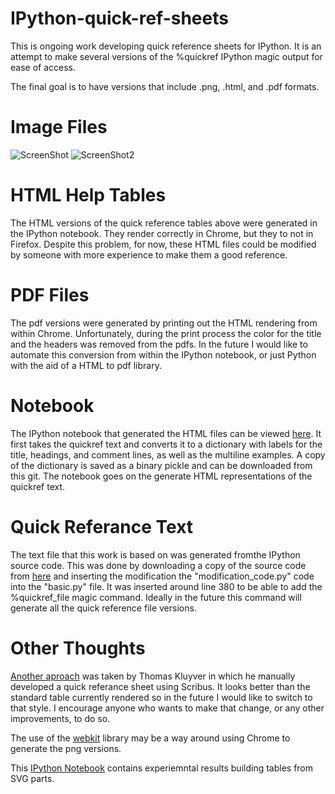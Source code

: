 IPython-quick-ref-sheets
========================

This is ongoing work developing quick reference sheets for IPython.  It is an
attempt to make several versions of the %quickref IPython magic output for ease
of access.

The final goal is to have versions that include .png, .html, and .pdf formats.

Image Files
========================

![ScreenShot](https://github.com/damontallen/IPython-quick-ref-sheets/raw/master/Basic_Help.png)
![ScreenShot2](https://github.com/damontallen/IPython-quick-ref-sheets/raw/master/Magic_only.png)

HTML Help Tables
========================

The HTML versions of the quick reference tables above were generated in the IPython 
notebook. They render correctly in Chrome, but they to not in
Firefox.  Despite this problem, for now, these HTML files could be modified by someone with
more experience to make them a good reference.

PDF Files
========================

The pdf versions were generated by printing out the HTML rendering from within 
Chrome.  Unfortunately, during the print process the color for the title and the 
headers was removed from the pdfs.  In the future I would like to automate this conversion from within 
the IPython notebook, or just Python with the aid of a HTML to pdf library.

Notebook
========================

The IPython notebook that generated the HTML files can be viewed [here](http://nbviewer.ipython.org/urls/github.com/damontallen/IPython-quick-ref-sheets/raw/master/Qick_ref_with_library.ipynb). It 
first takes the quickref text and converts it to a dictionary with labels for the
title, headings, and comment lines, as well as the multiline examples.  A copy of
the dictionary is saved as a binary pickle and can be downloaded from this git.
The notebook goes on the generate HTML representations of the quickref text.

Quick Referance Text
========================

The text file that this work is based on was generated fromthe IPython source code.  This
was done by downloading a copy of the source code from [here](https://github.com/ipython/ipython/downloads) and inserting the modification 
the "modification_code.py" code into the "basic.py" file.  It was inserted around line 380 to be able to 
add the %quickref_file magic command.  Ideally in the future this command will generate all 
the quick reference file versions.


Other Thoughts
========================

[Another aproach](http://ubuntuone.com/6qEHHRVcJKd53TfEEpsCW1) was taken by Thomas Kluyver in which he manually developed
a quick referance sheet using Scribus. It looks better than the standard table currently rendered so in the future I 
would like to switch to that style.  I encourage anyone who wants to make that change, or any other improvements, to do so.

The use of the [webkit](http://www.webkit.org/) library may be a way around using Chrome to generate the png versions.

This [IPython Notebook](http://nbviewer.ipython.org/urls/github.com/damontallen/IPython-quick-ref-sheets/raw/master/SVG_Table_Class-lib%2520test.ipynb) contains experiemntal results building tables from SVG parts.
